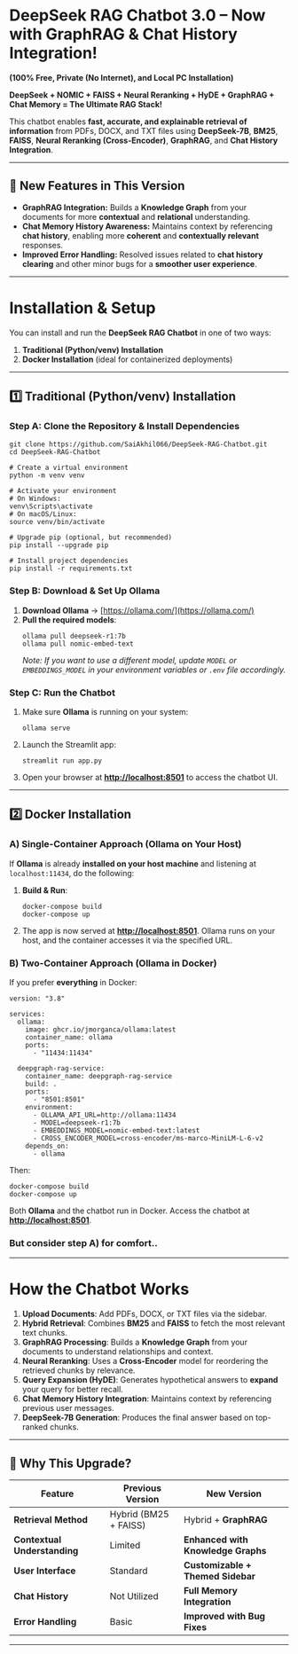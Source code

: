 # **DeepSeek RAG Chatbot 3.0 – Now with GraphRAG & Chat History Integration!**
**(100% Free, Private (No Internet), and Local PC Installation)**  



 **DeepSeek + NOMIC + FAISS + Neural Reranking + HyDE + GraphRAG + Chat Memory = The Ultimate RAG Stack!**  

This chatbot enables **fast, accurate, and explainable retrieval of information** from PDFs, DOCX, and TXT files using **DeepSeek-7B**, **BM25**, **FAISS**, **Neural Reranking (Cross-Encoder)**, **GraphRAG**, and **Chat History Integration**.  

---

## **🔹 New Features in This Version**

- **GraphRAG Integration:** Builds a **Knowledge Graph** from your documents for more **contextual** and **relational** understanding.  
- **Chat Memory History Awareness:** Maintains context by referencing **chat history**, enabling more **coherent** and **contextually relevant** responses.  
- **Improved Error Handling:** Resolved issues related to **chat history clearing** and other minor bugs for a **smoother user experience**.  

---

# **Installation & Setup**

You can install and run the **DeepSeek RAG Chatbot** in one of two ways:

1. **Traditional (Python/venv) Installation**  
2. **Docker Installation** (ideal for containerized deployments)

---

## **1️⃣ Traditional (Python/venv) Installation**

### **Step A: Clone the Repository & Install Dependencies**
```
git clone https://github.com/SaiAkhil066/DeepSeek-RAG-Chatbot.git
cd DeepSeek-RAG-Chatbot

# Create a virtual environment
python -m venv venv

# Activate your environment
# On Windows:
venv\Scripts\activate
# On macOS/Linux:
source venv/bin/activate

# Upgrade pip (optional, but recommended)
pip install --upgrade pip

# Install project dependencies
pip install -r requirements.txt
```

### **Step B: Download & Set Up Ollama**
1. **Download Ollama** → [https://ollama.com/](https://ollama.com/)  
2. **Pull the required models**:
   ```
   ollama pull deepseek-r1:7b
   ollama pull nomic-embed-text
   ```
   *Note: If you want to use a different model, update `MODEL` or `EMBEDDINGS_MODEL` in your environment variables or `.env` file accordingly.*

### **Step C: Run the Chatbot**
1. Make sure **Ollama** is running on your system:
   ```
   ollama serve
   ```
2. Launch the Streamlit app:
   ```
   streamlit run app.py
   ```
3. Open your browser at **[http://localhost:8501](http://localhost:8501)** to access the chatbot UI.

---

## **2️⃣ Docker Installation**

### **A) Single-Container Approach (Ollama on Your Host)**

If **Ollama** is already **installed on your host machine** and listening at `localhost:11434`, do the following:

1. **Build & Run**:
   ```
   docker-compose build
   docker-compose up
   ```
2. The app is now served at **[http://localhost:8501](http://localhost:8501)**. Ollama runs on your host, and the container accesses it via the specified URL.

### **B) Two-Container Approach (Ollama in Docker)**

If you prefer **everything** in Docker:
```
version: "3.8"

services:
  ollama:
    image: ghcr.io/jmorganca/ollama:latest
    container_name: ollama
    ports:
      - "11434:11434"

  deepgraph-rag-service:
    container_name: deepgraph-rag-service
    build: .
    ports:
      - "8501:8501"
    environment:
      - OLLAMA_API_URL=http://ollama:11434
      - MODEL=deepseek-r1:7b
      - EMBEDDINGS_MODEL=nomic-embed-text:latest
      - CROSS_ENCODER_MODEL=cross-encoder/ms-marco-MiniLM-L-6-v2
    depends_on:
      - ollama
```

Then:
```
docker-compose build
docker-compose up
```
Both **Ollama** and the chatbot run in Docker. Access the chatbot at **[http://localhost:8501](http://localhost:8501)**.


### **But consider step A) for comfort..**
---

# **How the Chatbot Works**

1. **Upload Documents**: Add PDFs, DOCX, or TXT files via the sidebar.  
2. **Hybrid Retrieval**: Combines **BM25** and **FAISS** to fetch the most relevant text chunks.  
3. **GraphRAG Processing**: Builds a **Knowledge Graph** from your documents to understand relationships and context.  
4. **Neural Reranking**: Uses a **Cross-Encoder** model for reordering the retrieved chunks by relevance.  
5. **Query Expansion (HyDE)**: Generates hypothetical answers to **expand** your query for better recall.  
6. **Chat Memory History Integration**: Maintains context by referencing previous user messages.  
7. **DeepSeek-7B Generation**: Produces the final answer based on top-ranked chunks.

---

## **🔹 Why This Upgrade?**

| Feature                       | Previous Version            | New Version                        |
|------------------------------|-----------------------------|------------------------------------|
| **Retrieval Method**         | Hybrid (BM25 + FAISS)      | Hybrid + **GraphRAG**             |
| **Contextual Understanding** | Limited                    | **Enhanced with Knowledge Graphs** |
| **User Interface**           | Standard                   | **Customizable + Themed Sidebar**  |
| **Chat History**             | Not Utilized               | **Full Memory Integration**        |
| **Error Handling**           | Basic                      | **Improved with Bug Fixes**        |


---



